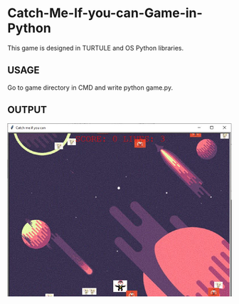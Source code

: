 # Catch-Me-If-you-can-Game-in-Python
This game is designed in TURTULE and OS Python libraries.
## USAGE
Go to game directory in CMD and write python game.py.

## OUTPUT
![Game Output](/output.JPG)
